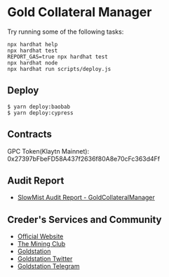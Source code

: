 # Gold Collateral Manager

Try running some of the following tasks:

```shell
npx hardhat help
npx hardhat test
REPORT_GAS=true npx hardhat test
npx hardhat node
npx hardhat run scripts/deploy.js
```

## Deploy

```
$ yarn deploy:baobab
$ yarn deploy:cypress
```

## Contracts
GPC Token(Klaytn Mainnet): 0x27397bFbeFD58A437f2636f80A8e70cFc363d4Ff

## Audit Report

- [SlowMist Audit Report - GoldCollateralManager](https://github.com/CrederLabs/audit/blob/main/GoldCollateralManager/SlowMist%20Audit%20Report%20-%20GoldCollateralManager.pdf)

## Creder's Services and Community

- [Official Website](https://www.creder.biz)
- [The Mining Club](https://theminingclub.io)
- [Goldstation](https://goldstation.io)
- [Goldstation Twitter](https://twitter.com/goldstation_io)
- [Goldstation Telegram](https://t.me/+wRq1MU3wWvdlOGM1)